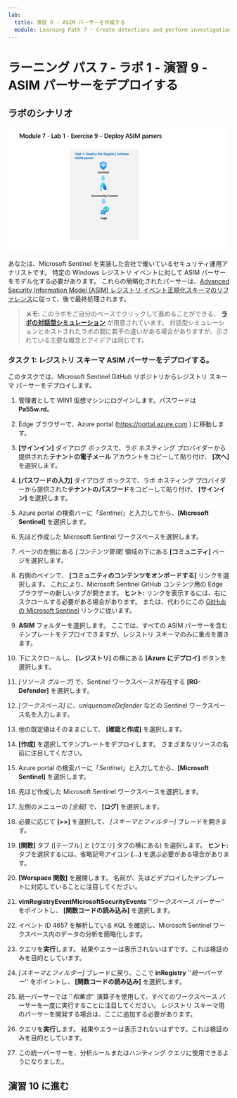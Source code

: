```yaml
---
lab:
  title: 演習 9 - ASIM パーサーを作成する
  module: Learning Path 7 - Create detections and perform investigations using Microsoft Sentinel
---
```


# ラーニング パス 7 - ラボ 1 - 演習 9 - ASIM パーサーをデプロイする

## ラボのシナリオ

![ラボの概要。](../Media/SC-200-Lab_Diagrams_Mod7_L1_Ex9.png)

あなたは、Microsoft Sentinel を実装した会社で働いているセキュリティ運用アナリストです。 特定の Windows レジストリ イベントに対して ASIM パーサーをモデル化する必要があります。 これらの簡略化されたパーサーは、[Advanced Security Information Model (ASIM) レジストリ イベント正規化スキーマのリファレンス](https://docs.microsoft.com/en-us/azure/sentinel/registry-event-normalization-schema)に従って、後で最終処理されます。


>**メモ:** このラボをご自分のペースでクリックして進めることができる、 **[ラボの対話型シミュレーション](https://mslabs.cloudguides.com/guides/SC-200%20Lab%20Simulation%20-%20Create%20Advanced%20Security%20Information%20Model%20Parsers)** が用意されています。 対話型シミュレーションとホストされたラボの間に若干の違いがある場合がありますが、示されている主要な概念とアイデアは同じです。 


### タスク 1: レジストリ スキーマ ASIM パーサーをデプロイする。 

このタスクでは、Microsoft Sentinel GitHub リポジトリからレジストリ スキーマ パーサーをデプロイします。

1. 管理者として WIN1 仮想マシンにログインします。パスワードは**Pa55w.rd**。  

1. Edge ブラウザーで、Azure portal (https://portal.azure.com ) に移動します。

1. **[サインイン]** ダイアログ ボックスで、ラボ ホスティング プロバイダーから提供された**テナントの電子メール** アカウントをコピーして貼り付け、 **[次へ]** を選択します。

1. **[パスワードの入力]** ダイアログ ボックスで、ラボ ホスティング プロバイダーから提供された**テナントのパスワード**をコピーして貼り付け、 **[サインイン]** を選択します。

1. Azure portal の検索バーに「*Sentinel*」と入力してから、**[Microsoft Sentinel]** を選択します。

1. 先ほど作成した Microsoft Sentinel ワークスペースを選択します。

1. ページの左側にある *[コンテンツ管理]* 領域の下にある **[コミュニティ]** ページを選択します。

1. 右側のペインで、 **[コミュニティのコンテンツをオンボードする]** リンクを選択します。 これにより、Microsoft Sentinel GitHub コンテンツ用の Edge ブラウザーの新しいタブが開きます。 **ヒント:** リンクを表示するには、右にスクロールする必要がある場合があります。 または、代わりにこの [GitHub の Microsoft Sentinel](https://github.com/Azure/Azure-Sentinel) リンクに従います。

1. **ASIM** フォルダーを選択します。 ここでは、すべての ASIM パーサーを含むテンプレートをデプロイできますが、レジストリ スキーマのみに重点を置きます。

1. 下にスクロールし、 **[レジストリ]** の横にある **[Azure にデプロイ]** ボタンを選択します。

1. *[リソース グループ]* で、Sentinel ワークスペースが存在する **[RG-Defender]** を選択します。

1. *[ワークスペース]* に、*uniquenameDefender* などの Sentinel ワークスペース名を入力します。

1. 他の既定値はそのままにして、 **[確認と作成]** を選択します。

1. **[作成]** を選択してテンプレートをデプロイします。 さまざまなリソースの名前に注目してください。

1. Azure portal の検索バーに「*Sentinel*」と入力してから、**[Microsoft Sentinel]** を選択します。

1. 先ほど作成した Microsoft Sentinel ワークスペースを選択します。

1. 左側のメニューの *[全般]* で、 **[ログ]** を選択します。

1. 必要に応じて **[>>]** を選択して、 *[スキーマとフィルター]* ブレードを開きます。

1. **[関数]** タブ ([テーブル] と [クエリ] タブの横にある) を選択します。 **ヒント:** タブを選択するには、省略記号アイコン **(...)** を選ぶ必要がある場合があります。

1. **[Worspace 関数]** を展開します。 名前が、先ほどデプロイしたテンプレートに対応していることに注目してください。

1. **vimRegistryEventMicrosoftSecurityEvents** ''*ワークスペース パーサー*'' をポイントし、 **[関数コードの読み込み]** を選択します。

1. イベント ID 4657 を解析している KQL を確認し、Microsoft Sentinel ワークスペース内のデータの分析を簡略化します。

1. クエリを**実行**します。 結果やエラーは表示されないはずです。これは検証のみを目的としています。

1. *[スキーマとフィルター]* ブレードに戻り、ここで **inRegistry** ''*統一パーサー*'' をポイントし、 **[関数コードの読み込み]** を選択します。

1. 統一パーサーでは ''*和集合*'' 演算子を使用して、すべてのワークスペース パーサーを一度に実行することに注目してください。 レジストリ スキーマ用のパーサーを開発する場合は、ここに追加する必要があります。

1. クエリを**実行**します。 結果やエラーは表示されないはずです。これは検証のみを目的としています。

1. この統一パーサーを、分析ルールまたはハンティング クエリに使用できるようになりました。


## 演習 10 に進む

